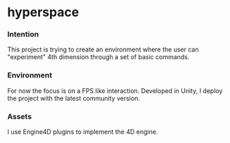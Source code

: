 # hyperspace

### Intention

This project is trying to create an environment where the user can "experiment" 4th dimension through a set of basic commands.

### Environment

For now the focus is on a FPS like interaction. Developed in Unity, I deploy the project with the latest community version.

### Assets

I use Engine4D plugins to implement the 4D engine.
